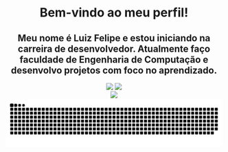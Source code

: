 <h1 align="center">Bem-vindo ao meu perfil!</h1> 
<h2 align="center">Meu nome é Luiz Felipe e estou iniciando na carreira de desenvolvedor. Atualmente faço faculdade de Engenharia de Computação e desenvolvo projetos com foco no aprendizado.</h2>

<div align="center">
  <img style="width: 38%;" src="https://github-readme-stats.vercel.app/api/top-langs/?username=luizdevfelipe&layout=compact&theme=transparent"> 
  <img style="width: 50%;" src="https://github-readme-stats.vercel.app/api?username=luizdevfelipe&show_icons=true&theme=transparent"> 
</div>
  
<div align="center">
  <a href="https://www.credly.com/badges/a4ee6bb3-c944-44b5-a2dd-8474d50ee1bf/linked_in?t=spxrtm"> <img style="width: 20%;" src="https://images.credly.com/images/024d0122-724d-4c5a-bd83-cfe3c4b7a073/image.png"> </a> 

  <picture>
  <source media="(prefers-color-scheme: dark)" srcset="https://raw.githubusercontent.com/luizdevfelipe/luizdevfelipe/output/github-contribution-grid-snake-dark.svg">
  <source media="(prefers-color-scheme: light)" srcset="https://raw.githubusercontent.com/luizdevfelipe/luizdevfelipe/output/github-contribution-grid-snake-dark.svg">
  <img align="center" alt="github contribution grid snake animation" src="https://raw.githubusercontent.com/luizdevfelipe/luizdevfelipe/output/github-contribution-grid-snake.svg">
</picture>
</div>




